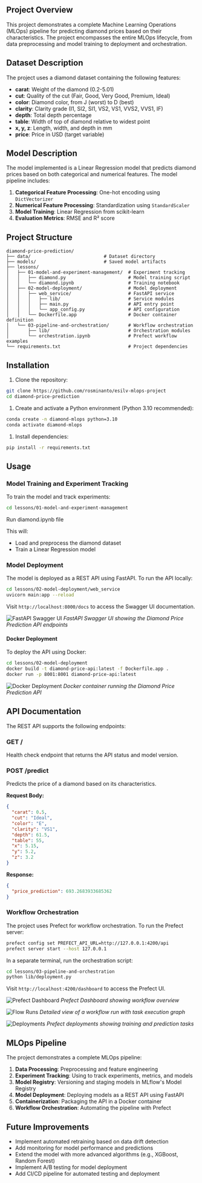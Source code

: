## Project Overview

This project demonstrates a complete Machine Learning Operations (MLOps) pipeline for predicting diamond prices based on their characteristics. The project encompasses the entire MLOps lifecycle, from data preprocessing and model training to deployment and orchestration.

## Dataset Description

The project uses a diamond dataset containing the following features:

- **carat**: Weight of the diamond (0.2-5.01)
- **cut**: Quality of the cut (Fair, Good, Very Good, Premium, Ideal)
- **color**: Diamond color, from J (worst) to D (best)
- **clarity**: Clarity grade (I1, SI2, SI1, VS2, VS1, VVS2, VVS1, IF)
- **depth**: Total depth percentage
- **table**: Width of top of diamond relative to widest point
- **x, y, z**: Length, width, and depth in mm
- **price**: Price in USD (target variable)

## Model Description

The model implemented is a Linear Regression model that predicts diamond prices based on both categorical and numerical features. The model pipeline includes:

1. **Categorical Feature Processing**: One-hot encoding using `DictVectorizer`
2. **Numerical Feature Processing**: Standardization using `StandardScaler`
3. **Model Training**: Linear Regression from scikit-learn
4. **Evaluation Metrics**: RMSE and R² score

## Project Structure

```
diamond-price-prediction/
├── data/                           # Dataset directory
├── models/                         # Saved model artifacts
├── lessons/
│   ├── 01-model-and-experiment-management/  # Experiment tracking
│   │   ├── diamond.py                       # Model training script
│   │   └── diamond.ipynb                    # Training notebook
│   ├── 02-model-deployment/                 # Model deployment
│   │   ├── web_service/                     # FastAPI service
│   │   │   ├── lib/                         # Service modules
│   │   │   ├── main.py                      # API entry point
│   │   │   └── app_config.py                # API configuration
│   │   └── Dockerfile.app                   # Docker container definition
│   └── 03-pipeline-and-orchestration/       # Workflow orchestration
│       ├── lib/                             # Orchestration modules
│       └── orchestration.ipynb              # Prefect workflow examples
└── requirements.txt                         # Project dependencies
```

## Installation

1. Clone the repository:

```bash
git clone https://github.com/rosminanto/esilv-mlops-project
cd diamond-price-prediction
```

1. Create and activate a Python environment (Python 3.10 recommended):

```bash
conda create -n diamond-mlops python=3.10
conda activate diamond-mlops
```

1. Install dependencies:

```bash
pip install -r requirements.txt
```

## Usage

### Model Training and Experiment Tracking

To train the model and track experiments:

```bash
cd lessons/01-model-and-experiment-management
```

Run diamond.ipynb file

This will:

- Load and preprocess the diamond dataset
- Train a Linear Regression model

### Model Deployment

The model is deployed as a REST API using FastAPI. To run the API locally:

```bash
cd lessons/02-model-deployment/web_service
uvicorn main:app --reload
```

Visit `http://localhost:8000/docs` to access the Swagger UI documentation.

![FastAPI Swagger UI](images/fastapi_swagger_ui.png) _FastAPI Swagger UI showing the Diamond Price Prediction API endpoints_

#### Docker Deployment

To deploy the API using Docker:

```bash
cd lessons/02-model-deployment
docker build -t diamond-price-api:latest -f Dockerfile.app .
docker run -p 8001:8001 diamond-price-api:latest
```

![Docker Deployment](images/docker_deployment.png) _Docker container running the Diamond Price Prediction API_

## API Documentation

The REST API supports the following endpoints:

### GET /

Health check endpoint that returns the API status and model version.

### POST /predict

Predicts the price of a diamond based on its characteristics.

**Request Body:**

```json
{
  "carat": 0.5,
  "cut": "Ideal",
  "color": "E",
  "clarity": "VS1",
  "depth": 61.5,
  "table": 55,
  "x": 5.15,
  "y": 5.2,
  "z": 3.2
}
```

**Response:**

```json
{
  "price_prediction": 693.2683933685362
}
```

### Workflow Orchestration

The project uses Prefect for workflow orchestration. To run the Prefect server:

```bash
prefect config set PREFECT_API_URL=http://127.0.0.1:4200/api
prefect server start --host 127.0.0.1
```

In a separate terminal, run the orchestration script:

```bash
cd lessons/03-pipeline-and-orchestration
python lib/deployment.py
```

Visit `http://localhost:4200/dashboard` to access the Prefect UI.

![Prefect Dashboard](images/starting_page.png) _Prefect Dashboard showing workflow overview_

![Flow Runs](images/flow_run.png) _Detailed view of a workflow run with task execution graph_

![Deployments](images/deployments.png) _Prefect deployments showing training and prediction tasks_

## MLOps Pipeline

The project demonstrates a complete MLOps pipeline:

1. **Data Processing**: Preprocessing and feature engineering
2. **Experiment Tracking**: Using to track experiments, metrics, and models
3. **Model Registry**: Versioning and staging models in MLflow's Model Registry
4. **Model Deployment**: Deploying models as a REST API using FastAPI
5. **Containerization**: Packaging the API in a Docker container
6. **Workflow Orchestration**: Automating the pipeline with Prefect

## Future Improvements

- Implement automated retraining based on data drift detection
- Add monitoring for model performance and predictions
- Extend the model with more advanced algorithms (e.g., XGBoost, Random Forest)
- Implement A/B testing for model deployment
- Add CI/CD pipeline for automated testing and deployment
